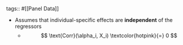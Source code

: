 tags:: #[[Panel Data]]

- Assumes that individual-specific effects are **independent** of the regressors
	- $$
	  \text{Corr}(\alpha_i, X_i) \textcolor{hotpink}{=} 0
	  $$
